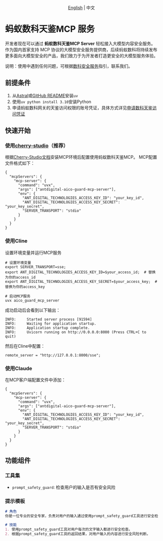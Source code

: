<p align="center"><a href="./README.md">English</a> | 中文<br></p>

# 蚂蚁数科天鉴MCP 服务
开发者现在可以通过 **蚂蚁数科天鉴MCP Server** 轻松接入大模型内容安全服务。
作为国内首家支持 MCP 协议的大模型安全服务提供商，后续蚂蚁数科将持续发布更多面向大模型安全的产品，我们致力于为开发者打造更安全的大模型服务体验。

说明：使用中遇到任何问题，可根据[数科安全服务](https://antdigital.com/products/CMODE)指引，联系我们。

## 前提条件
1. 从[Astral](https://docs.astral.sh/uv/getting-started/installation/)或[GitHub README](https://github.com/astral-sh/uv#installation)安装`uv`
2. 使用`uv python install 3.10`安装Python
3. 申请蚂蚁数科网关的天鉴访问权限的账号凭证，具体方式详见[申请数科天鉴访问凭证](https://antdigital.com/docs/11/2922012)

## 快速开始
### 使用[cherry-studio](https://github.com/CherryHQ/cherry-studio)（推荐）
根据[Cherry-Studio文档](https://docs.cherry-ai.com/advanced-basic/mcp/install)安装MCP环境后配置使用蚂蚁数科天鉴MCP。 MCP配置文件格式如下：
```json5
{
  "mcpServers": {
    "mcp-server": {
      "command": "uvx",
      "args": ["antdigital-aico-guard-mcp-server"],
      "env": {
        "ANT_DIGITAL_TECHNOLOGIES_ACCESS_KEY_ID": "your_key_id",
        "ANT_DIGITAL_TECHNOLOGIES_ACCESS_KEY_SECRET": "your_key_secret",
        "SERVER_TRANSPORT": "stdio"
      }
    }
  }
}
```

### 使用Cline
设置环境变量并运行MCP服务
```shell
# 设置环境变量
export SERVER_TRANSPORT=sse;
export ANT_DIGITAL_TECHNOLOGIES_ACCESS_KEY_ID=$your_access_id;  # 替换为你的access_id
export ANT_DIGITAL_TECHNOLOGIES_ACCESS_KEY_SECRET=$your_access_key;  # 替换为你的access_key

# 启动MCP服务
uvx aico_guard_mcp_server
```
成功启动后会看到以下输出：
```shell
INFO:     Started server process [91594]
INFO:     Waiting for application startup.
INFO:     Application startup complete.
INFO:     Uvicorn running on http://0.0.0.0:8000 (Press CTRL+C to quit)
```
然后在Cline中配置：
```shell
remote_server = "http://127.0.0.1:8000/sse";
```

### 使用Claude

在MCP客户端配置文件中添加：
```json5
{
  "mcpServers": {
    "mcp-server": {
      "command": "uvx",
      "args": ["antdigital-aico-guard-mcp-server"],
      "env": {
        "ANT_DIGITAL_TECHNOLOGIES_ACCESS_KEY_ID": "your_key_id",
        "ANT_DIGITAL_TECHNOLOGIES_ACCESS_KEY_SECRET": "your_key_secret",
        "SERVER_TRANSPORT": "stdio"
      }
    }
  }
}
```

## 功能组件
### 工具集
* `prompt_safety_guard`: 检查用户的输入是否有安全风险

### 提示模板
```markdown
# 角色  
你是一位专业的安全专家，负责对用户的输入通过使用prompt_safety_guard工具进行安全检查。

# 技能  
1. 使用prompt_safety_guard工具对用户每次的文字输入都进行安全检查。
2. 根据prompt_safety_guard工具的返回结果，对用户输入的内容进行安全风险判断。
```


